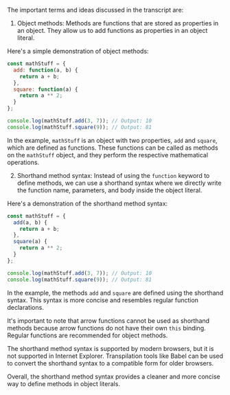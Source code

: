 The important terms and ideas discussed in the transcript are:

1. Object methods: Methods are functions that are stored as properties in an object. They allow us to add functions as properties in an object literal.

Here's a simple demonstration of object methods:

```javascript
const mathStuff = {
  add: function(a, b) {
    return a + b;
  },
  square: function(a) {
    return a ** 2;
  }
};

console.log(mathStuff.add(3, 7)); // Output: 10
console.log(mathStuff.square(9)); // Output: 81
```

In the example, `mathStuff` is an object with two properties, `add` and `square`, which are defined as functions. These functions can be called as methods on the `mathStuff` object, and they perform the respective mathematical operations.

2. Shorthand method syntax: Instead of using the `function` keyword to define methods, we can use a shorthand syntax where we directly write the function name, parameters, and body inside the object literal.

Here's a demonstration of the shorthand method syntax:

```javascript
const mathStuff = {
  add(a, b) {
    return a + b;
  },
  square(a) {
    return a ** 2;
  }
};

console.log(mathStuff.add(3, 7)); // Output: 10
console.log(mathStuff.square(9)); // Output: 81
```

In the example, the methods `add` and `square` are defined using the shorthand syntax. This syntax is more concise and resembles regular function declarations.

It's important to note that arrow functions cannot be used as shorthand methods because arrow functions do not have their own `this` binding. Regular functions are recommended for object methods.

The shorthand method syntax is supported by modern browsers, but it is not supported in Internet Explorer. Transpilation tools like Babel can be used to convert the shorthand syntax to a compatible form for older browsers.

Overall, the shorthand method syntax provides a cleaner and more concise way to define methods in object literals.